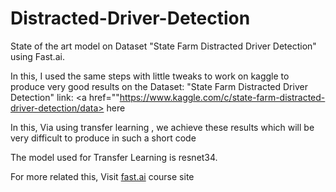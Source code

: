 # Distracted-Driver-Detection
State of the art model on Dataset "State Farm Distracted Driver Detection" using Fast.ai.

In this, I used the same steps with little tweaks to work on kaggle to produce very good results on the Dataset: "State Farm Distracted Driver Detection" link:
<a href=""https://www.kaggle.com/c/state-farm-distracted-driver-detection/data> here</a>

In this, Via using transfer learning , we achieve these results which will be very difficult to produce in such a short code

The model used for Transfer Learning is resnet34.

For more related this, Visit <a href="https://course.fast.ai/"> fast.ai</a> course site
